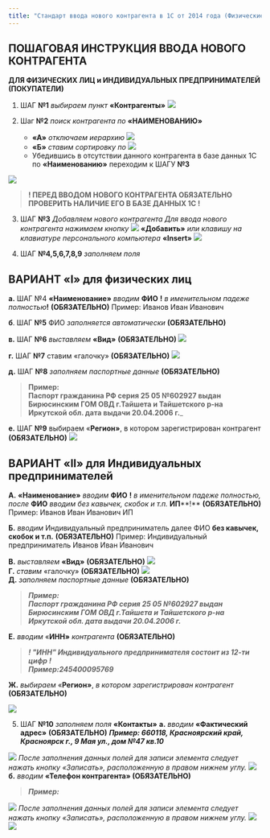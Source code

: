 ```yaml
---
title: "Стандарт ввода нового контрагента в 1С от 2014 года (Физические лица) в УПП"
---
```


## ПОШАГОВАЯ ИНСТРУКЦИЯ ВВОДА НОВОГО КОНТРАГЕНТА

**ДЛЯ ФИЗИЧЕСКИХ ЛИЦ и ИНДИВИДУАЛЬНЫХ ПРЕДПРИНИМАТЕЛЕЙ (ПОКУПАТЕЛИ)**

1.  ШАГ **№1** _выбираем пункт_ **«Контрагенты»**
![](UPP/_attach/lu3548bkfk_tmp_db8c4b5ecff03a15.png)

2.  Шаг **№2** _поиск контрагента по_ **«НАИМЕНОВАНИЮ»**
	-   **«А»** _отключаем иерархию_ ![](UPP/_attach/ИконкаИерархия.png)
	- **«Б»** _ставим сортировку по_ ![](UPP/_attach/lu3548bkfk_tmp_47af3388925cc8a6.png)
	- Убедившись в отсутствии данного контрагента в базе данных 1С по **«Наименованию»** переходим к ШАГУ **№3**
  
  ![](UPP/_attach/lu3548bkfk_tmp_5a240b838ba395f2.png)

> **! ПЕРЕД ВВОДОМ НОВОГО КОНТРАГЕНТА ОБЯЗАТЕЛЬНО ПРОВЕРИТЬ НАЛИЧИЕ ЕГО В БАЗЕ ДАННЫХ 1С !** 

3.  ШАГ **№3** _Добавляем нового контрагента_
		_Для ввода нового контрагента_ _нажимаем кнопку_ ![](UPP/_attach/ИконкаДобавитьБелыйПлюсВЗеленомКруге.png) **«Добавить»** _или клавишу на клавиатуре персонального компьютера_ **«Insert»**
![](UPP/_attach/lu3548bkfk_tmp_1e726fdecb973a8.png)

4.  ШАГ **№4,5,6,7,8,9** _заполняем поля_

## ВАРИАНТ «I» для физических лиц

**а.** ШАГ №4 **«Наименование»** _вводим_ **ФИО** **!** _в именительном падеже_ _полностью_**!** **(ОБЯЗАТЕЛЬНО)** Пример: Иванов Иван Иванович

**б**. ШАГ **№5** ФИО _заполняется автоматически_ **(ОБЯЗАТЕЛЬНО)**

**в.** ШАГ **№6** _выставляем_ **«Вид»** **(ОБЯЗАТЕЛЬНО)** ![](UPP/_attach/lu3548bkfk_tmp_c95ca5197165fdaa.png)

**г.** ШАГ **№7** ставим «галочку» **(ОБЯЗАТЕЛЬНО)** ![](UPP/_attach/lu3548bkfk_tmp_e6fa7960b87cd927.png)

**д.** ШАГ **№8** _заполняем паспортные данные_ **(ОБЯЗАТЕЛЬНО)** 

> **Пример:   
> Паспорт гражданина РФ серия 25 05 №602927 выдан Бирюсинским ГОМ ОВД г.Тайшета и Тайшетского р-на Иркутской обл. дата выдачи 20.04.2006 г.**_

**е.** ШАГ **№9** выбираем «**Регион»**, в котором зарегистрирован контрагент **(ОБЯЗАТЕЛЬНО)**
![](UPP/_attach/lu3548bkfk_tmp_6e44eee1040d0984.png)

## **ВАРИАНТ** «II» для Индивидуальных предпринимателей

**А.** **«Наименование»** _вводим_ **ФИО** **!** _в именительном падеже полностью,_ _после_ **ФИО** _вводим без кавычек, скобок и т.п._ **ИП****!** **(ОБЯЗАТЕЛЬНО)** Пример: Иванов Иван Иванович ИП

**Б.** _вводим_ Индивидуальный предприниматель далее ФИО **без кавычек, скобок и т.п.** **(ОБЯЗАТЕЛЬНО)** Пример: Индивидуальный предприниматель Иванов Иван Иванович

**В.** _выставляем_ **«Вид»** **(ОБЯЗАТЕЛЬНО)** ![](UPP/_attach/lu3548bkfk_tmp_c95ca5197165fdaa.png)  
**Г.** _ставим_ «галочку» **(ОБЯЗАТЕЛЬНО)** ![](UPP/_attach/lu3548bkfk_tmp_4648942b25bf1eb4.png)  
**Д.** _заполняем паспортные данные_ **(ОБЯЗАТЕЛЬНО)** 

>_**Пример:  
>Паспорт гражданина РФ серия 25 05 №602927 выдан Бирюсинским ГОМ ОВД г.Тайшета и Тайшетского р-на Иркутской обл. дата выдачи 20.04.2006 г.**_

**Е.** _вводим_ «**ИНН»** _контрагента_ **(ОБЯЗАТЕЛЬНО)**

> _**! "ИНН" Индивидуального предпринимателя состоит из 12-ти цифр !  
> Пример:245400095769**_

**Ж.** _выбираем_ «**Регион»**, _в котором зарегистрирован контрагент_ **(ОБЯЗАТЕЛЬНО)**

![](UPP/_attach/lu3548bkfk_tmp_3f4b0908683876c7.png)

5.  ШАГ **№10** _заполняем поля_ **«Контакты»**
	**а.** _вводим_ **«Фактический адрес»** **(ОБЯЗАТЕЛЬНО)** _**Пример: 660118, Красноярский край, Красноярск г., 9 Мая ул., дом №47 кв.10**_

![](UPP/_attach/lu3548bkfk_tmp_a5fc26b407200e0b.png)
	_После заполнения данных полей для записи элемента следует нажать кнопку «Записать», расположенную в правом нижнем углу._
![](UPP/_attach/lu3548bkfk_tmp_b18734d7f97af3c5.png)  
	**б.** _вводим_ **«Телефон контрагента» (ОБЯЗАТЕЛЬНО)** 

> _**Пример:**_  

![](UPP/_attach/lu3548bkfk_tmp_33ab9917c7c1247c.png) 
_После заполнения данных полей для записи элемента следует нажать кнопку «Записать», расположенную в правом нижнем углу._
![](UPP/_attach/lu3548bkfk_tmp_55f9f195ab0a27e9.png)
![](UPP/_attach/lu3548bkfk_tmp_a36473435a71f92e.png)
